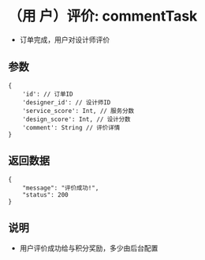 # （用  户）评价: commentTask

- 订单完成，用户对设计师评价

## 参数

    {
        'id': // 订单ID
        'designer_id': // 设计师ID
        'service_score': Int, // 服务分数
        'design_score': Int, // 设计分数
        'comment': String // 评价详情
    }

## 返回数据

    {
        "message": "评价成功!",
        "status": 200
    }

## 说明

- 用户评价成功给与积分奖励，多少由后台配置
